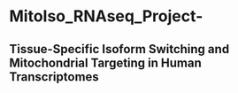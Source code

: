 # MitoIso_RNAseq_Project-
## Tissue-Specific Isoform Switching and Mitochondrial Targeting in Human Transcriptomes
